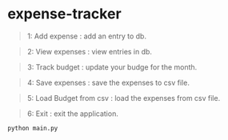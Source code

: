 # expense-tracker
> 1: Add expense : add an entry to db.

> 2: View expenses : view entries in db.

> 3: Track budget : update your budge for the month.

> 4: Save expenses : save the expenses to csv file.

> 5: Load Budget from csv :  load the expenses from csv file.

>6: Exit : exit the application. 

```python
python main.py
```